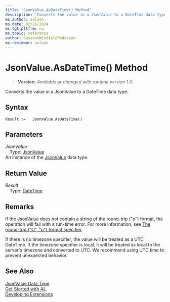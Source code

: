 ```yaml
---
title: "JsonValue.AsDateTime() Method"
description: "Converts the value in a JsonValue to a DateTime data type."
ms.author: solsen
ms.date: 02/26/2024
ms.tgt_pltfrm: na
ms.topic: reference
author: SusanneWindfeldPedersen
ms.reviewer: solsen
---
```

[//]: # (START>DO_NOT_EDIT)
[//]: # (IMPORTANT:Do not edit any of the content between here and the END>DO_NOT_EDIT.)
[//]: # (Any modifications should be made in the .xml files in the ModernDev repo.)
# JsonValue.AsDateTime() Method
> **Version**: _Available or changed with runtime version 1.0._

Converts the value in a JsonValue to a DateTime data type.


## Syntax
```AL
Result :=   JsonValue.AsDateTime()
```
## Parameters
*JsonValue*  
&emsp;Type: [JsonValue](jsonvalue-data-type.md)  
An instance of the [JsonValue](jsonvalue-data-type.md) data type.  

## Return Value
*Result*  
&emsp;Type: [DateTime](../datetime/datetime-data-type.md)  



[//]: # (IMPORTANT: END>DO_NOT_EDIT)

## Remarks 
If the JsonValue does not contain a string of the round-trip ("o") format, the operation will fail with a run-time error. For more information, see [The round-trip ("O", "o") format specifier](/dotnet/standard/base-types/standard-date-and-time-format-strings#the-round-trip-o-o-format-specifier).

If there is no timezone specifier, the value will be treated as a UTC DateTime. If the timezone specifier is local, it will be treated as local to the server's timezone and converted to UTC. We recommend using UTC time to prevent unexpected behavior.

## See Also
[JsonValue Data Type](jsonvalue-data-type.md)  
[Get Started with AL](../../devenv-get-started.md)  
[Developing Extensions](../../devenv-dev-overview.md)